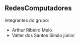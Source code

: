 ## RedesComputadores
Integrantes do grupo:
- Arthur Ribeiro Melo
- Valter dos Santos Simão júnior
 
